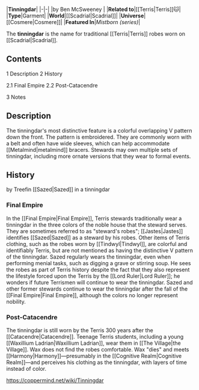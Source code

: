 |**Tinningdar**|
|-|-|
|by  Ben McSweeney |
|**Related to**|[[Terris\|Terris]]🐱︎|
|**Type**|Garment|
|**World**|[[Scadrial\|Scadrial]]|
|**Universe**|[[Cosmere\|Cosmere]]|
|**Featured In**|*Mistborn (series)*|

The **tinningdar** is the name for traditional [[Terris\|Terris]] robes worn on [[Scadrial\|Scadrial]].

## Contents

1 Description
2 History

2.1 Final Empire
2.2 Post-Catacendre


3 Notes


## Description
The tinningdar's most distinctive feature is a colorful overlapping V pattern down the front. The pattern is embroidered. They are commonly worn with a belt and often have wide sleeves, which can help accommodate [[Metalmind\|metalmind]] bracers. Stewards may own multiple sets of tinningdar, including more ornate versions that they wear to formal events.

## History
 by  Treefin  [[Sazed\|Sazed]] in a tinningdar
### Final Empire
In the [[Final Empire\|Final Empire]], Terris stewards traditionally wear a tinningdar in the three colors of the noble house that the steward serves. They are sometimes referred to as "steward's robes"; [[Jastes\|Jastes]] identifies [[Sazed\|Sazed]] as a steward by his robes. Other items of Terris clothing, such as the robes worn by [[Tindwyl\|Tindwyl]], are colorful and identifiably Terris, but are not mentioned as having the distinctive V pattern of the tinningdar.
Sazed regularly wears the tinningdar, even when performing menial tasks, such as digging a grave or stirring soup. He sees the robes as part of Terris history despite the fact that they also represent the lifestyle forced upon the Terris by the [[Lord Ruler\|Lord Ruler]]; he wonders if future Terrismen will continue to wear the tinningdar.
Sazed and other former stewards continue to wear the tinningdar after the fall of the [[Final Empire\|Final Empire]], although the colors no longer represent nobility.

### Post-Catacendre
The tinningdar is still worn by the Terris 300 years after the [[Catacendre\|Catacendre]]. Teenage Terris students, including a young [[Waxillium Ladrian\|Waxillium Ladrian]], wear them in [[The Village\|the Village]]. Wax does not find the robes comfortable.
Wax "dies" and meets [[Harmony\|Harmony]]—presumably in the [[Cognitive Realm\|Cognitive Realm]]—and perceives his clothing as the tinningdar, with layers of time instead of color.



https://coppermind.net/wiki/Tinningdar